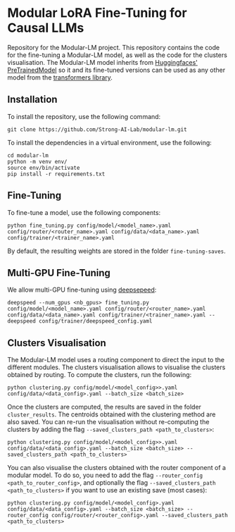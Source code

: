 # Modular LoRA Fine-Tuning for Causal LLMs

Repository for the Modular-LM project. This repository contains the code for the fine-tuning a Modular-LM model, as well as the code for the clusters visualisation. The Modular-LM model inherits from [Huggingfaces' PreTrainedModel](https://huggingface.co/docs/transformers/main_classes/model) so it and its fine-tuned versions can be used as any other model from the [transformers library](https://huggingface.co/docs/transformers/index).


## Installation

To install the repository, use the following command:

```
git clone https://github.com/Strong-AI-Lab/modular-lm.git
```

To install the dependencies in a virtual environment, use the following:
```
cd modular-lm
python -m venv env/
source env/bin/activate
pip install -r requirements.txt
```



## Fine-Tuning

To fine-tune a model, use the following components:
```
python fine_tuning.py config/model/<model_name>.yaml config/router/<router_name>.yaml config/data/<data_name>.yaml config/trainer/<trainer_name>.yaml
```

By default, the resulting weights are stored in the folder `fine-tuning-saves`.

## Multi-GPU Fine-Tuning

We allow multi-GPU fine-tuning using [deepsepeed](https://github.com/microsoft/DeepSpeed):

```
deepspeed --num_gpus <nb_gpus> fine_tuning.py config/model/<model_name>.yaml config/router/<router_name>.yaml config/data/<data_name>.yaml config/trainer/<trainer_name>.yaml --deepspeed config/trainer/deepspeed_config.yaml
```


## Clusters Visualisation

The Modular-LM model uses a routing component to direct the input to the different modules. The clusters visualisation allows to visualise the clusters obtained by routing. To compute the clusters, run the following:
```
python clustering.py config/model/<model_config>>.yaml config/data/<data_config>.yaml --batch_size <batch_size>
```

Once the clusters are computed, the results are saved in the folder `cluster_results`. The centroids obtained with the clustering method are also saved. You can re-run the visualisation without re-computing the clusters by adding the flag `--saved_clusters_path <path_to_clusters>`:
```	
python clustering.py config/model/<model_config>>.yaml config/data/<data_config>.yaml --batch_size <batch_size> --saved_clusters_path <path_to_clusters>
```

You can also visualise the clusters obtained with the router component of a modular model. To do so, you need to add the flag `--router_config <path_to_router_config>`, and optionally the flag `--saved_clusters_path <path_to_clusters>` if you want to use an existing save (most cases):
```
python clustering.py config/model/<model_config>.yaml config/data/<data_config>.yaml --batch_size <batch_size> --router_config config/router/<router_config>.yaml --saved_clusters_path <path_to_clusters>
```

